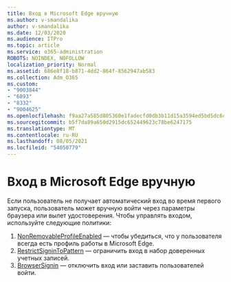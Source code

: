 ```yaml
---
title: Вход в Microsoft Edge вручную
ms.author: v-smandalika
author: v-smandalika
ms.date: 12/03/2020
ms.audience: ITPro
ms.topic: article
ms.service: o365-administration
ROBOTS: NOINDEX, NOFOLLOW
localization_priority: Normal
ms.assetid: 686e8f18-b871-4dd2-864f-8562947ab583
ms.collection: Adm_O365
ms.custom:
- "9003844"
- "6893"
- "8332"
- "9004625"
ms.openlocfilehash: f9aa27a585d805360e1fadecfd0db3b11d15a3594ed5bd5dc6c68cec37a4d6a2
ms.sourcegitcommit: b5f7da89a650d2915dc652449623c78be6247175
ms.translationtype: MT
ms.contentlocale: ru-RU
ms.lasthandoff: 08/05/2021
ms.locfileid: "54050779"
---
```

# <a name="sign-in-to-microsoft-edge-manually"></a>Вход в Microsoft Edge вручную

Если пользователь не получает автоматический вход во время первого запуска, пользователь может вручную войти через параметры браузера или вылет удостоверения. Чтобы управлять входом, используйте следующие политики:

1. [NonRemovableProfileEnabled](https://docs.microsoft.com/deployedge/microsoft-edge-policies#nonremovableprofileenabled) — чтобы убедиться, что у пользователя всегда есть профиль работы в Microsoft Edge.
2. [RestrictSigninToPattern](https://docs.microsoft.com/deployedge/microsoft-edge-policies#restrictsignintopattern) — ограничить вход в набор доверенных учетных записей.
3. [BrowserSignin](https://docs.microsoft.com/deployedge/microsoft-edge-policies#browsersignin) — отключить вход или заставить пользователей войти.

